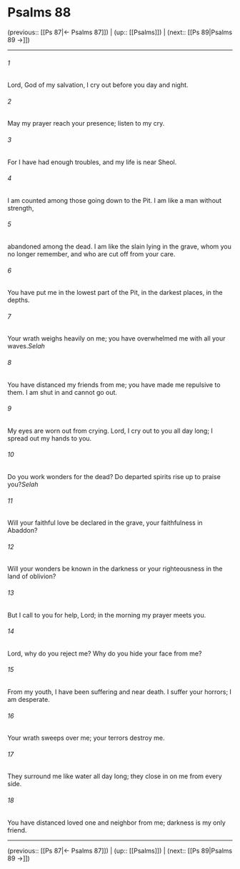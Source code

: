 # Psalms 88

(previous:: [[Ps 87|← Psalms 87]]) | (up:: [[Psalms]]) | (next:: [[Ps 89|Psalms 89 →]])

***


###### 1 
Lord, God of my salvation, I cry out before you day and night. 

###### 2 
May my prayer reach your presence; listen to my cry. 

###### 3 
For I have had enough troubles, and my life is near Sheol. 

###### 4 
I am counted among those going down to the Pit. I am like a man without strength, 

###### 5 
abandoned among the dead. I am like the slain lying in the grave, whom you no longer remember, and who are cut off from your care. 

###### 6 
You have put me in the lowest part of the Pit, in the darkest places, in the depths. 

###### 7 
Your wrath weighs heavily on me; you have overwhelmed me with all your waves._Selah_ 

###### 8 
You have distanced my friends from me; you have made me repulsive to them. I am shut in and cannot go out. 

###### 9 
My eyes are worn out from crying. Lord, I cry out to you all day long; I spread out my hands to you. 

###### 10 
Do you work wonders for the dead? Do departed spirits rise up to praise you?_Selah_ 

###### 11 
Will your faithful love be declared in the grave, your faithfulness in Abaddon? 

###### 12 
Will your wonders be known in the darkness or your righteousness in the land of oblivion? 

###### 13 
But I call to you for help, Lord; in the morning my prayer meets you. 

###### 14 
Lord, why do you reject me? Why do you hide your face from me? 

###### 15 
From my youth, I have been suffering and near death. I suffer your horrors; I am desperate. 

###### 16 
Your wrath sweeps over me; your terrors destroy me. 

###### 17 
They surround me like water all day long; they close in on me from every side. 

###### 18 
You have distanced loved one and neighbor from me; darkness is my only friend.

***

(previous:: [[Ps 87|← Psalms 87]]) | (up:: [[Psalms]]) | (next:: [[Ps 89|Psalms 89 →]])
